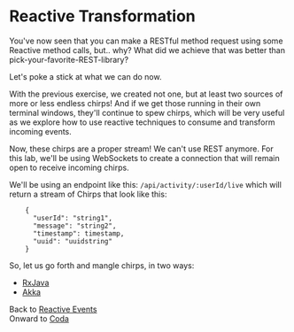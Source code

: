 # Reactive Transformation

You've now seen that you can make a RESTful method request using some Reactive method calls, but.. why? What did we achieve that was better than pick-your-favorite-REST-library?

Let's poke a stick at what we can do now.

With the previous exercise, we created not one, but at least two sources of more or less endless chirps!  And if we get those running in their own terminal windows, they'll continue to spew chirps, which will be very useful as we explore how to use reactive techniques to consume and transform incoming events.

Now, these chirps are a proper stream! We can't use REST anymore. For this lab, we'll be using WebSockets to create a connection that will remain open to receive incoming chirps.

We'll be using an endpoint like this: `/api/activity/:userId/live` which will return a stream of Chirps that look like this:

        {
          "userId": "string1",
          "message": "string2",
          "timestamp": timestamp,
          "uuid": "uuidstring"
        }

So, let us go forth and mangle chirps, in two ways:

* [RxJava](https://github.com/ebullient/rxjava2-chirper-client#reactive-transformation)
* [Akka](akka/ReactiveTransformation.md)

Back to [Reactive Events](ReactiveEventSource.md)  
Onward to [Coda](README.md#in-summary)
